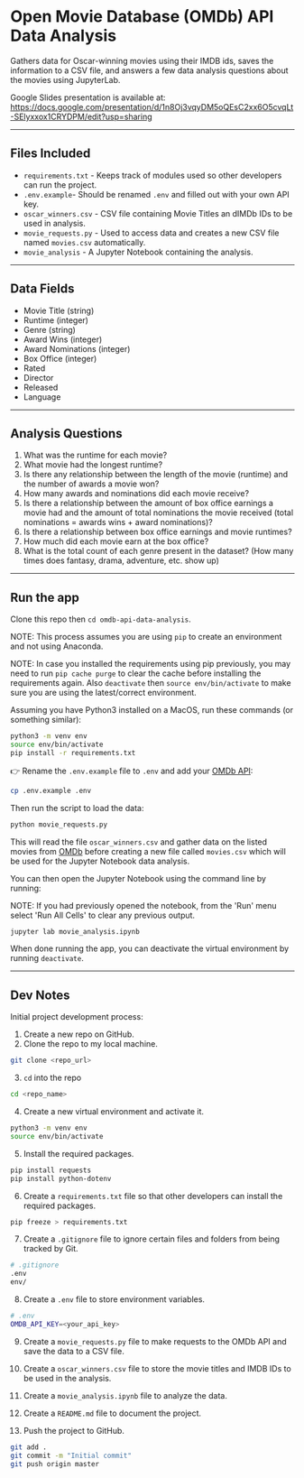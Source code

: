 # Open Movie Database (OMDb) API Data Analysis

Gathers data for Oscar-winning movies using their IMDB ids, saves the information to a CSV file, and answers a few data analysis questions about the movies using JupyterLab.

Google Slides presentation is available at: <https://docs.google.com/presentation/d/1n8Oj3vqyDM5oQEsC2xx6O5cvqLt-SElyxxox1CRYDPM/edit?usp=sharing>

---

## Files Included

* `requirements.txt` - Keeps track of modules used so other developers can run the project.
* `.env.example`- Should be renamed `.env` and filled out with your own API key.
* `oscar_winners.csv` - CSV file containing Movie Titles an dIMDb IDs to be used in analysis.
* `movie_requests.py` - Used to access data and creates a new CSV file named `movies.csv` automatically.
* `movie_analysis` - A Jupyter Notebook containing the analysis.

---

## Data Fields

* Movie Title (string)
* Runtime (integer)
* Genre (string)
* Award Wins (integer)
* Award Nominations (integer)
* Box Office (integer)
* Rated
* Director
* Released
* Language

---

## Analysis Questions

1. What was the runtime for each movie?
2. What movie had the longest runtime?
3. Is there any relationship between the length of the movie (runtime) and the number of awards a movie won?
4. How many awards and nominations did each movie receive?
5. Is there a relationship between the amount of box office earnings a movie had and the amount of total nominations the movie received (total nominations = awards wins + award nominations)?
6. Is there a relationship between box office earnings and movie runtimes?
7. How much did each movie earn at the box office?
8. What is the total count of each genre present in the dataset? (How many times does fantasy, drama, adventure, etc. show up)

---

## Run the app

Clone this repo then `cd omdb-api-data-analysis`.

NOTE: This process assumes you are using `pip` to create an environment and not using Anaconda.

NOTE: In case you installed the requirements using pip previously, you may need to run `pip cache purge` to clear the cache before installing the requirements again. Also `deactivate` then `source env/bin/activate` to make sure you are using the latest/correct environment.

Assuming you have Python3 installed on a MacOS, run these commands (or something similar):

```bash
python3 -m venv env
source env/bin/activate
pip install -r requirements.txt
```

👉 Rename the `.env.example` file to `.env` and add your [OMDb API](https://www.omdbapi.com/apikey.aspx):

```bash
cp .env.example .env
```

Then run the script to load the data:

```bash
python movie_requests.py
```

This will read the file `oscar_winners.csv` and gather data on the listed movies from [OMDb](https://www.omdbapi.com/) before creating a new file called `movies.csv` which will be used for the Jupyter Notebook data analysis.

You can then open the Jupyter Notebook using the command line by running:

NOTE: If you had previously opened the notebook, from the 'Run' menu select 'Run All Cells' to clear any previous output.

```bash
jupyter lab movie_analysis.ipynb
```

When done running the app, you can deactivate the virtual environment by running `deactivate`.

---

## Dev Notes

Initial project development process:

1. Create a new repo on GitHub.
2. Clone the repo to my local machine.

```bash
git clone <repo_url>
```

3. `cd` into the repo

```bash
cd <repo_name>
```

4. Create a new virtual environment and activate it.

```bash
python3 -m venv env
source env/bin/activate
```

5. Install the required packages.

```bash
pip install requests
pip install python-dotenv
```

6. Create a `requirements.txt` file so that other developers can install the required packages.

```bash
pip freeze > requirements.txt
```

7. Create a `.gitignore` file to ignore certain files and folders from being tracked by Git.

```bash
# .gitignore
.env
env/
```

8. Create a `.env` file to store environment variables.

```bash
# .env
OMDB_API_KEY=<your_api_key>
```

9. Create a `movie_requests.py` file to make requests to the OMDb API and save the data to a CSV file.

10. Create a `oscar_winners.csv` file to store the movie titles and IMDB IDs to be used in the analysis.

11. Create a `movie_analysis.ipynb` file to analyze the data.

12. Create a `README.md` file to document the project.

13. Push the project to GitHub.

```bash
git add .
git commit -m "Initial commit"
git push origin master
```
